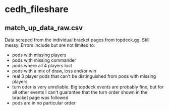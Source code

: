 # cedh_fileshare

## match_up_data_raw.csv

Data scraped from the individual bracket pages from topdeck.gg. Still messy. Errors include but are not limited to:
- pods with missing players
- pods with missing commander
- pods where all 4 players lost
- pods with a mix of draw, loss and/or win
- real 3 player pods that can't be distinguished from pods with missing players
- turn oder is very unreliable. Big topdeck events are probably fine, but for all  other events I can't guarantee that the turn order shown in the bracket page was followed
- pods are in no particular order
